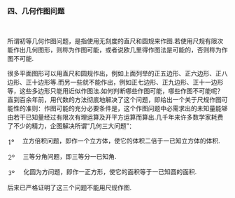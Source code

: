 <div class=Section1>
<h3><span lang=ZH-CN>四、几何作图问题</span></h3>
<p><span lang=EN-US>&nbsp;</span></p>
<p><span lang=ZH-CN>所谓初等几何作图问题，是指使用无刻度的直尺和圆规来作图</span><span lang=EN-US>.</span><span
lang=ZH-CN>若使用尺规有限次能作出几何图形，则称为作图可能，或者说欧几里得作图法是可能的，否则称为作图不可能</span><span
lang=EN-US>.</span></p>
<p><span lang=ZH-CN>很多平面图形可以用直尺和圆规作出，例如上面列举的正五边形、正六边形、正八边形、正十边形等</span><span
lang=EN-US>.</span><span lang=ZH-CN>而另一些就不能作出，例如正七边形、正九边形、正十一边形等，这些多边形只能用近似作图法</span><span
lang=EN-US>.</span><span lang=ZH-CN>如何判断哪些作图可能，哪些作图不可能呢？直到百余年前，用代数的方法彻底地解决了这个问题，即给出一个关于尺规作图可能性的准则：作图可能的充分必要条件是，这个作图问题中必需求出的未知量能够由若干已知量经过有限次有理运算及开平方运算而算出</span><span
lang=EN-US>.</span><span lang=ZH-CN>几千年来许多数学家耗费了不少的精力，企图解决所谓</span><span
lang=EN-US>“</span><span lang=ZH-CN>几何三大问题</span><span lang=EN-US>”</span><span
lang=ZH-CN>：</span></p>
<p><span lang=EN-US style='font-family:楷体_GB2312'><img width=17 height=17
src="res/17e9d95da129bdd93c34fb6cc6aaaa52_5380_files/Image1119.gif" align=absmiddle></span><span
lang=ZH-CN style='font-family:楷体_GB2312'>　 </span><span lang=ZH-CN>立方倍积问题，即作一个立方体，使它的体积二倍于一已知立方体的体积</span><span
lang=EN-US>.</span></p>
<p><span lang=EN-US style='font-family:楷体_GB2312'><img width=18 height=17
src="res/17e9d95da129bdd93c34fb6cc6aaaa52_5380_files/Image1134.gif" align=absmiddle></span><span
lang=ZH-CN style='font-family:楷体_GB2312'>　 </span><span lang=ZH-CN>三等分角问题，即三等分一已知角</span><span
lang=EN-US>.</span></p>
<p><span lang=EN-US style='font-family:楷体_GB2312'><img width=19 height=18
src="res/17e9d95da129bdd93c34fb6cc6aaaa52_5380_files/Image1135.gif" align=absmiddle></span><span
lang=ZH-CN style='font-family:楷体_GB2312'>　</span><span lang=ZH-CN> 化圆为方问题，即作一正方形，使它的面积等于一已知圆的面积</span><span
lang=EN-US>.</span></p>
<p><span lang=ZH-CN>后来已严格证明了这三个问题不能用尺规作图</span><span lang=EN-US>.</span></p>
<p><span lang=ZH-CN style='font-family:楷体_GB2312'>　</span></p>
<p><span lang=ZH-CN style='font-family:楷体_GB2312'>　</span></p>
</div>